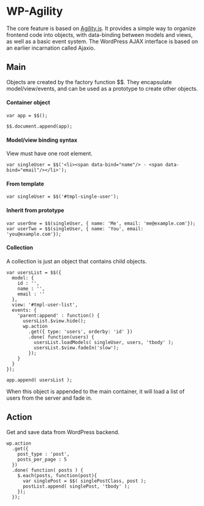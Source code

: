 # WP-Agility

The core feature is based on [Agility.js](http://agilityjs.com). It provides a simple way to organize frontend code into objects, with data-binding between models and views, as well as a basic event system. The WordPress AJAX interface is based on an earlier incarnation called Ajaxio.

## Main

Objects are created by the factory function $$.  They encapsulate model/view/events, and can be used as a prototype to create other objects.

#### Container object

```
var app = $$();

$$.document.append(app);
```

#### Model/view binding syntax

View must have one root element.

```
var singleUser = $$('<li><span data-bind="name"/> - <span data-bind="email"/></li>');
```

#### From template

```
var singleUser = $$('#tmpl-single-user');
```

#### Inherit from prototype

```
var userOne = $$(singleUser, { name: 'Me', email: 'me@example.com'});
var userTwo = $$(singleUser, { name: 'You', email: 'you@example.com'});
```

#### Collection

A collection is just an object that contains child objects.

```
var usersList = $$({
  model: {
    id : '',
    name : '',
    email : ''
  },
  view: '#tmpl-user-list',
  events: {
    'parent:append' : function() {
      usersList.$view.hide();
      wp.action
        .get({ type: 'users', orderby: 'id' })
        .done( function(users) {
          usersList.loadModels( singleUser, users, 'tbody' );
          usersList.$view.fadeIn('slow');
        });
    }
  }
});

app.append( usersList );
```

When this object is appended to the main container, it will load a list of users from the server and fade in.

## Action

Get and save data from WordPress backend.

```
wp.action
  .get({
    post_type : 'post',
    posts_per_page : 5
  })
  .done( function( posts ) {
    $.each(posts, function(post){
      var singlePost = $$( singlePostClass, post );
      postList.append( singlePost, 'tbody' );
    });
  });
```
